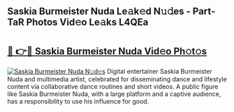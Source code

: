 ## Saskia Burmeister Nuda Le𝚊k𝚎d N𝚞𝚍es - Part-TaR Photos Vid𝚎o Le𝚊ks L4QEa

# <h2><a href="http://fbf1xrx.evod.top/?m=Saskia+Burmeister+Nuda">🔗 👉🔴 Saskia Burmeister Nuda Vid𝚎o Ph𝚘t𝚘s</a></h2>

[![Saskia Burmeister Nuda N𝚞d𝚎s](https://i.imgur.com/8V9OHl7.gif)](http://fbf1xrx.evod.top/?m=Saskia+Burmeister+Nuda)
Digital entertainer Saskia Burmeister Nuda and multimedia artist, celebrated for disseminating dance and lifestyle content via collaborative dance routines and short videos. A public figure like Saskia Burmeister Nuda, with a large platform and a captive audience, has a responsibility to use his influence for good. 
